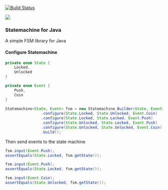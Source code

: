 [![Build Status](https://travis-ci.com/dinocore1/statemachine.svg?branch=master)](https://travis-ci.com/dinocore1/statemachine)

[![](https://img.shields.io/maven-central/v/com.dev-smart/statemachine.svg)](https://search.maven.org/artifact/com.dev-smart/statemachine/)

### Statemachine for Java

A simple FSM library for Java


#### Configure Statemachine

```java
private enum State {
    Locked,
    Unlocked
}

private enum Event {
    Push,
    Coin
}
    
Statemachine<State, Event> fsm = new Statemachine.Builder<State, Event>(State.Locked)
                .configure(State.Locked, State.Unlocked, Event.Coin)
                .configure(State.Locked, State.Locked, Event.Push)
                .configure(State.Unlocked, State.Locked, Event.Push)
                .configure(State.Unlocked, State.Unlocked, Event.Coin)
                .build();

```

Then send events to the state machine

```java
fsm.input(Event.Push);
assertEquals(State.Locked, fsm.getState());

fsm.input(Event.Push);
assertEquals(State.Locked, fsm.getState());

fsm.input(Event.Coin);
assertEquals(State.Unlocked, fsm.getState());
```